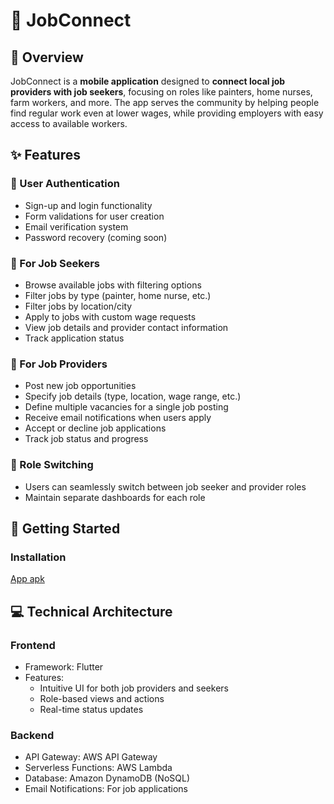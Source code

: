 # 🔗 JobConnect

## 📱 Overview

JobConnect is a **mobile application** designed to **connect local job providers with job seekers**, focusing on roles like painters, home nurses, farm workers, and more. The app serves the community by helping people find regular work even at lower wages, while providing employers with easy access to available workers.

## ✨ Features

### 👤 User Authentication

* Sign-up and login functionality
* Form validations for user creation
* Email verification system
* Password recovery (coming soon)

### 👷 For Job Seekers

* Browse available jobs with filtering options
* Filter jobs by type (painter, home nurse, etc.)
* Filter jobs by location/city
* Apply to jobs with custom wage requests
* View job details and provider contact information
* Track application status

### 💼 For Job Providers

* Post new job opportunities
* Specify job details (type, location, wage range, etc.)
* Define multiple vacancies for a single job posting
* Receive email notifications when users apply
* Accept or decline job applications
* Track job status and progress

### 🔄 Role Switching

* Users can seamlessly switch between job seeker and provider roles
* Maintain separate dashboards for each role

## 🚀 Getting Started

### Installation

[App apk](https://github.com/dhanya180/JobConnect/blob/main/ANDROID-APK/JobConnect.apk)

## 💻 Technical Architecture

### Frontend

* Framework: Flutter
* Features:
    * Intuitive UI for both job providers and seekers
    * Role-based views and actions
    * Real-time status updates

### Backend

* API Gateway: AWS API Gateway
* Serverless Functions: AWS Lambda
* Database: Amazon DynamoDB (NoSQL)
* Email Notifications: For job applications
